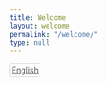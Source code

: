 ```yaml
---
title: Welcome
layout: welcome
permalink: "/welcome/"
type: null
---
```

<a href='../../en/welcome' style='float:left;border:.1em solid lightgray;color:#555555;border-radius:.2em;padding:.2em'>English</a>